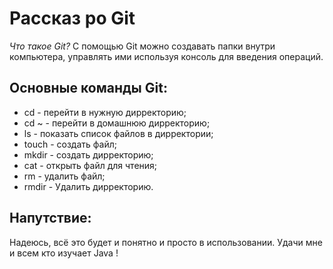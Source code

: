 # Рассказ ро Git

*Что такое Git?*
С помощью Git можно создавать папки внутри компьютера, управлять ими используя консоль для введения операций.

## Основные команды Git:
* cd - перейти в нужную дирректорию;
* cd ~ - перейти в домашнюю дирректорию;
* ls - показать список файлов в дирректории;
* touch - создать файл;
* mkdir - создать дирректорию;
* cat - открыть файл для чтения;
* rm - удалить файл;
* rmdir - Удалить дирректорию.

## Напутствие:

Надеюсь, всё это будет и понятно и просто в использовании. 
Удачи мне и всем кто изучает Java !
